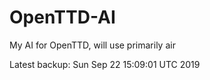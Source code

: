 # OpenTTD-AI
My AI for OpenTTD, will use primarily air

Latest backup: Sun Sep 22 15:09:01 UTC 2019
